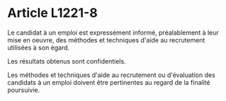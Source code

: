 # Article L1221-8

Le candidat à un emploi est expressément informé, préalablement à leur mise en oeuvre, des méthodes et techniques d'aide au recrutement utilisées à son égard.

Les résultats obtenus sont confidentiels.

Les méthodes et techniques d'aide au recrutement ou d'évaluation des candidats à un emploi doivent être pertinentes au regard de la finalité poursuivie.